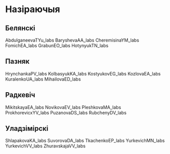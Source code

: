 # Назіраючыя

## Белянскі
AbdulganeevaTYu_labs
BaryshevaAA_labs
CheremisinaYM_labs
FomichEA_labs
GrabunEO_labs
HotynyukTN_labs

## Пазняк
HrynchankaPV_labs
KolbasyukKA_labs
KostyukovEG_labs
KozlovaEA_labs
KuralenkoUA_labs
MihailovaED_labs

## Радкевіч
MikitskayaEA_labs
NovikovaEV_labs
PleshkovaMA_labs
ProkhorevicxYV_labs
PuzanovaDS_labs
RubchenyDV_labs

## Уладзімірскі
ShlapakovaKA_labs
SuvorovaDA_labs
TkachenkoEP_labs
YurkevichMN_labs
YurkevichVV_labs
ZhuravskajaVV_labs

